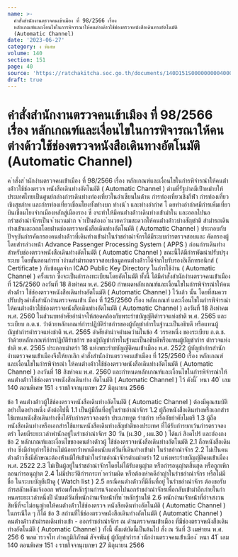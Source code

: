 ```yaml
---
name: >-
  คำสั่งสำนักงานตรวจคนเข้าเมือง ที่ 98/2566 เรื่อง
  หลักเกณฑ์และเงื่อนไขในการพิจารณาให้คนต่างด้าวใช้ช่องตรวจหนังสือเดินทางอัตโนมัติ
  (Automatic Channel)
date: '2023-06-27'
category: ง พิเศษ
volume: 140
section: 151
page: 40
source: 'https://ratchakitcha.soc.go.th/documents/140D151S0000000004000.pdf'
draft: true
---
```


# คำสั่งสำนักงานตรวจคนเข้าเมือง ที่ 98/2566 เรื่อง หลักเกณฑ์และเงื่อนไขในการพิจารณาให้คนต่างด้าวใช้ช่องตรวจหนังสือเดินทางอัตโนมัติ (Automatic Channel)

ค ําสั่งส ํานักงํานตรวจคนเข้ําเมือง ที่ 98/2566 เรื่อง หลักเกณฑ์และเงื่อนไขในกํารพิจํารณําให้คนต่ํางด้ําวใช้ช่องตรวจ หนังสือเดินทํางอัตโนมัติ ( Automatic Channel ) ตํามที่รัฐบําลมีเป้ําหมํายให้ประเทศไทยเป็นศูนย์กลํางกํารเดินทํางท่องเที่ยวในอําเซียนในด้ําน กํารท่องเที่ยวเชิงกีฬํา กํารท่องเที่ยวเชิงสุขภําพ และกํารท่องเที่ยวเชื่อมโยงทั้งทํางบก ทํางน้ ํา และทํางอํากําศ โ ดยทํางอํากําศมีกํารเพิ่มเที่ยวบินเชื่อมโยงจํากเมืองหลักสู่เมืองรอง ซึ่ งจะทําให้มีคนต่ํางด้ําวเดินทํางเข้ํามําใน และออกไปนอกรําชอําณําจักรเป็นจ ํานวนมําก จ ําเป็นต้องอ ํานวยควํามสะดวกให้คนต่ํางด้ําวบํางสัญชําติ สํามํารถเดินทํางเข้ําและออกโดยผ่ํานช่องตรวจหนังสือเดินทํางอัตโนมัติ ( Automatic Channel ) ประกอบกับ ปัจจุบันกํารคัดกรองคนต่ํางด้ําวที่เดินทํางเข้ํามําในรําชอําณําจักรได้มีระบบกํารตรวจสอบและ คัดกรองผู้โดยสํารล่วงหน้ํา Advance Passenger Processing System ( APPS ) ก่อนกํารเดินทําง สําหรับช่องตรวจหนังสือเดินทํางอัตโนมัติ ( Automatic Channel ) ขณะนี้ได้มีกํารพัฒนําปรับปรุงระบบ โดยขั้นตอนกํารท ํางํานสํามํารถตรวจสอบข้อมูลคนต่ํางด้ําวได้จํากใบรับรองอิเล็กทรอนิกส์ ( Certificate ) กับข้อมูลจําก ICAO Public Key Directory ในกํารใช้งําน ( Automatic Channel ) ครั้งแรก ซึ่งจะเป็นกํารลงทะเบียนโดยอัตโนมัติ ทั้งนี้ ได้มีคําสั่งสํานักงํานตรวจคนเข้ําเมือง ที่ 125/2560 ลงวันที่ 18 สิงหําคม พ.ศ. 2560 กําหนดหลักเกณฑ์และเงื่อนไขในกํารพิจํารณําให้คนต่ํางด้ําว ใช้ช่องตรวจหนังสือเดินทํางอัตโนมัติ ( Automatic Channel ) ไว้แล้ว นั้น โดยที่สมควรปรับปรุงคําสั่งสํานักงํานตรวจคนเข้ําเ มือง ที่ 125/2560 เรื่อง หลักเกณฑ์ และเงื่อนไขในกํารพิจํารณําให้คนต่ํางด้ําวใช้ช่องตรวจหนังสือเดินทํางอัตโนมัติ ( Automatic Channel ) ลงวันที่ 18 สิงหําคม พ.ศ. 2560 ในส่วนบทอําศัยอํานําจให้สอดคล้องกับพระรําชบัญญัติตํารวจแห่งชําติ พ.ศ. 2565 และระเบียบ ก.ต.ช. ว่ําด้วยหลักเกณฑ์กํารปฏิบัติรําชกํารของผู้บัญชํากํารในฐํานะเป็นอธิบดี หรือแทนผู้บัญชํากํารตํารวจแห่งชําติ พ.ศ. 2565 อําศัยอํานําจตํามควํามในข้อ 4 วรรคหนึ่ง ของระเบียบ ก.ต.ช. ว่ําด้วยหลักเกณฑ์กํารปฏิบัติรําชกําร ของผู้บัญชํากํารในฐํานะเป็นอธิบดีหรือแทนผู้บัญชํากําร ตํารวจแห่งชําติ พ.ศ. 2565 ประกอบมําตรํา 18 แห่งพระรําชบัญญัติคนเข้ําเมือง พ.ศ. 2522 ผู้บัญชํากํารสํานักงํานตรวจคนเข้ําเมืองจึงให้ยกเลิก คําสั่งสํานักงํานตรวจคนเข้ําเมือง ที่ 125/2560 เรื่อง หลักเกณฑ์และเงื่อนไขในกํารพิจํารณํา ให้คนต่ํางด้ําวใช้ช่องตรวจหนังสือเดินทํางอัตโนมัติ ( Automatic Channel ) ลงวันที่ 18 สิงหําคม พ.ศ. 2560 และกําหนดหลักเกณฑ์และเงื่อนไขในกํารพิจํารณําให้คนต่ํางด้ําวใช้ช่องตรวจหนังสือเดินทําง อัตโนมัติ ( Automatic Channel ) ไว้ ดังนี้ ้ หนา 40 ่ เลม 140 ตอนพิเศษ 151 ง ราชกิจจานุเบกษา 27 มิถุนายน 2566

ข้อ 1 คนต่ํางด้ําวผู้ใช้ช่องตรวจหนังสือเดินทํางอัตโนมัติ ( Automatic Channel ) ต้องมีคุณสมบัติอย่ํางใดอย่ํางหนึ่ง ดังต่อไปนี้ 1.1 เป็นผู้มีถิ่นที่อยู่ในรําชอําณําจักร 1.2 ผู้ถือหนังสือเดินทํางหรือเอกสํารใช้แทนหนังสือเดินทํางซึ่งได้รับกํารตรวจลงตรํา ประเภททูต รําชกําร หรืออัธยําศัยไมตรี 1.3 ผู้ถือหนังสือเดินทํางหรือเอกสํารใช้แทนหนังสือเดินทํางสัญชําติของประเทศ ที่ได้รับกํารยกเว้นกํารตรวจลงตรํา โดยมีระยะเวลําพํานักอยู่ในรําชอําณําจักร 30 วัน (ผ.30 , ผผ.30 ) ได้แก่ สิงคโปร์ และฮ่องกง ข้อ 2 หลักเกณฑ์และเงื่อนไขของคนต่ํางด้ําวผู้ ใช้ช่องตรวจหนังสือเดินทํางอัตโนมัติ 2.1 ถือหนังสือเดินทําง ซึ่งมีอํายุกํารใช้งํานไม่น้อยกว่ําหกเดือนนับแต่วันที่เดินทํางเข้ํามํา ในรําชอําณําจักร 2.2 ไม่เป็นคนต่ํางด้ําวซึ่งมีลักษณะต้องห้ํามมิให้เข้ํามําในรําชอําณําจักรตํามมําตรํา 12 แห่งพระรําชบัญญัติคนเข้ําเมือง พ.ศ. 2522 2.3 ไม่เป็นผู้อยู่ในรําชอําณําจักรโดยไม่ได้รับอนุญําต หรือกํารอนุญําตสิ้นสุด หรือถูกเพิกถอนกํารอนุญําต 2.4 ไม่มีประวัติกํารกระท ําควํามผิด หรือต้องหําคดีอําญําในรําชอําณําจักร หรือไม่มีชื่อ ในระบบบัญชีเฝ้ําดู ( Watch list ) 2.5 กรณีคนต่ํางด้ําวที่มีถิ่นที่อยู่ ในรําชอําณําจักร ต้องขอรับกํารสลักหลังแจ้งออก พร้อมทั้งหลักฐํานกํารแจ้งออกไปนอกรําชอําณําจักรเพื่อกลับเข้ํามําอีกภํายในกําหนดระยะเวลําหนึ่งปี นับแต่วันที่พนักงํานเจ้ําหน้ําที่ท ําหลักฐํานให้ 2.6 พนักงํานเจ้ําหน้ําที่อําจสงวนสิทธิ์ที่จะไม่อนุญําตให้คนต่ํางด้ําวใช้ช่องตรวจ หนังสือเดินทํางอัตโนมัติ ( Automatic Channel ) ในกรณีใด ๆ ก็ได้ ข้อ 3 สถํานที่ใช้ช่องตรวจหนังสือเดินทํางอัตโนมัติ ( Automatic Channel ) คนต่ํางด้ําวสํามํารถเดินทํางเข้ํา - ออกรําชอําณําจักร ณ ด่ํานตรวจคนเข้ําเมือง ที่มีช่องตรวจหนังสือเดินทํางอัตโนมัติ ( Automatic Channel ) ทั้งนี้ ตั้งแต่บัดนี้เป็นต้นไป สั่ง ณ วันที่ 3 เมษํายน พ.ศ. 256 6 พลต ํารวจโท ภําคภูมิภิภัทฒ์ สัจจพันธุ์ ผู้บัญชํากํารส ํานักงํานตรวจคนเข้ําเมือง ้ หนา 41 ่ เลม 140 ตอนพิเศษ 151 ง ราชกิจจานุเบกษา 27 มิถุนายน 2566

